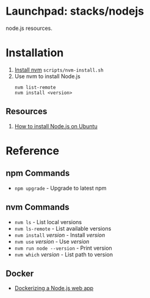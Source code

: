 # Launchpad: stacks/nodejs
node.js resources. 

# Installation
  1. [Install nvm](https://github.com/nvm-sh/nvm) `scripts/nvm-install.sh`
  1. Use nvm to install Node.js
     ```
     nvm list-remote
     nvm install <version>
     ```
## Resources 
  1. [How to install Node.js on Ubuntu](https://www.digitalocean.com/community/tutorials/how-to-install-node-js-on-ubuntu-20-04)


# Reference 
## npm Commands
  * `npm upgrade` - Upgrade to latest npm
  
## nvm Commands
  * `nvm ls`                 - List local versions
  * `nvm ls-remote`          - List available versions
  * `nvm install` _version_  - Install *version*
  * `nvm use` _version_     - Use *version*
  * `nvm run node --version` - Print version 
  * `nvm which` _version_ - List path to version 


## Docker
  * [Dockerizing a Node.js web app](https://nodejs.org/en/docs/guides/nodejs-docker-webapp/)

  
  

